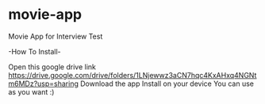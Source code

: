 # movie-app
Movie App for Interview Test

-How To Install-

Open this google drive link https://drive.google.com/drive/folders/1LNjewwz3aCN7hqc4KxAHxq4NGNtm6MDz?usp=sharing
Download the app
Install on your device
You can use as you want :)

